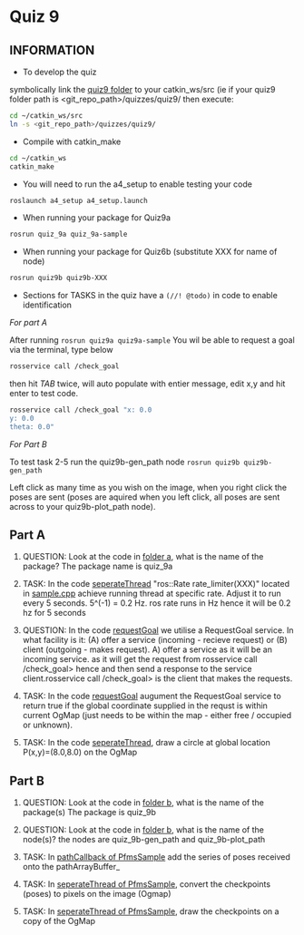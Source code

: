 # Quiz 9

## INFORMATION

- To develop the quiz

symbolically link the [quiz9 folder](.) to your catkin_ws/src (ie if your quiz9 folder path is <git_repo_path>/quizzes/quiz9/ then execute:

```bash
cd ~/catkin_ws/src
ln -s <git_repo_path>/quizzes/quiz9/
```

- Compile with catkin_make

```bash
cd ~/catkin_ws
catkin_make
```

- You will need to run the a4_setup to enable testing your code

```bash
roslaunch a4_setup a4_setup.launch
```

- When running your package for Quiz9a

```bash
rosrun quiz_9a quiz_9a-sample
```

- When running your package for Quiz6b (substitute XXX for name of node)

```bash
rosrun quiz9b quiz9b-XXX
```

- Sections for TASKS in the quiz have a `(//! @todo)` in code to enable identification

_For part A_

After running `rosrun quiz9a quiz9a-sample`
You wil be able to request a goal via the terminal, type below

```bash
rosservice call /check_goal
```

then hit _TAB_ twice, will auto populate with entier message, edit x,y and hit enter to test code.

```bash
rosservice call /check_goal "x: 0.0
y: 0.0
theta: 0.0"
```

_For Part B_

To test task 2-5 run the quiz9b-gen_path node `rosrun quiz9b quiz9b-gen_path`

Left click as many time as you wish on the image, when you right click the poses are sent (poses are aquired when you left click, all poses are sent across to your quiz9b-plot_path node).

## Part A

1. QUESTION: Look at the code in [folder a](./a), what is the name of the package?
   The package name is quiz_9a

2. TASK: In the code [seperateThread](./a/src/sample.cpp) "ros::Rate rate_limiter(XXX)" located in [sample.cpp](./a/sample.cpp) achieve running thread at specific rate. Adjust it to run every 5 seconds.
   5^(-1) = 0.2 Hz. ros rate runs in Hz hence it will be 0.2 hz for 5 seconds

3. QUESTION: In the code [requestGoal](./a/src/sample.cpp) we utilise a RequestGoal service. In what facility is it: (A) offer a service (incoming - recieve request) or (B) client (outgoing - makes request). A) offer a service as it will be an incoming service. as it will get the request from rosservice call /check_goal> hence and then send a response to the service client.rosservice call /check_goal> is the client that makes the requests.

4. TASK: In the code [requestGoal](./a/src/sample.cpp) augument the RequestGoal service to return true if the global coordinate supplied in the requst is within current OgMap (just needs to be within the map - either free / occupied or unknown).

5. TASK: In the code [seperateThread](./a/src/sample.cpp), draw a circle at global location P(x,y)=(8.0,8.0) on the OgMap

## Part B

1. QUESTION: Look at the code in [folder b](./b), what is the name of the package(s)
   The package is quiz_9b

2. QUESTION: Look at the code in [folder b](./b), what is the name of the node(s)?
   the nodes are quiz_9b-gen_path and quiz_9b-plot_path

3. TASK: In [pathCallback of PfmsSample](./b/src/plot_path.cpp) add the series of poses received onto the pathArrayBuffer\_

4. TASK: In [seperateThread of PfmsSample](./b/src/plot_path.cpp), convert the checkpoints (poses) to pixels on the image (Ogmap)

5. TASK: In [seperateThread of PfmsSample](./b/src/plot_path.cpp), draw the checkpoints on a copy of the OgMap

